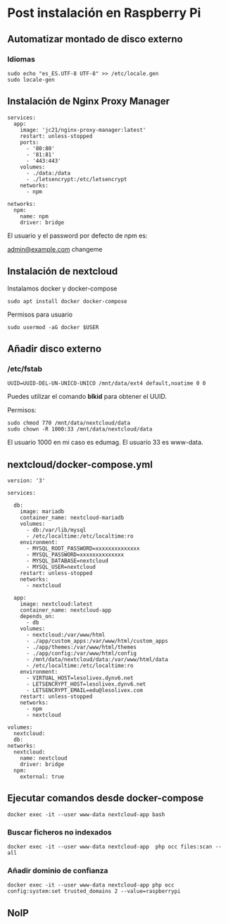 # Post instalación en Raspberry Pi

## Automatizar montado de disco externo

### Idiomas

    sudo echo "es_ES.UTF-8 UTF-8" >> /etc/locale.gen
    sudo locale-gen

## Instalación de Nginx Proxy Manager

```
services:
  app:
    image: 'jc21/nginx-proxy-manager:latest'
    restart: unless-stopped
    ports:
      - '80:80'
      - '81:81'
      - '443:443'
    volumes:
      - ./data:/data
      - ./letsencrypt:/etc/letsencrypt
    networks:
      - npm

networks:
  npm:
    name: npm
    driver: bridge
```


El usuario y el password por defecto de npm es:

admin@example.com changeme


## Instalación de nextcloud

Instalamos docker y docker-compose

    sudo apt install docker docker-compose

Permisos para usuario

    sudo usermod -aG docker $USER

## Añadir disco externo

### /etc/fstab

    UUID=UUID-DEL-UN-UNICO-UNICO /mnt/data/ext4 default,noatime 0 0

Puedes utilizar el comando **blkid** para obtener el UUID.

Permisos:

    sudo chmod 770 /mnt/data/nextcloud/data
    sudo chown -R 1000:33 /mnt/data/nextcloud/data

El usuario 1000 en mi caso es edumag.
El usuario 33 es www-data.

## nextcloud/docker-compose.yml

```
version: '3'

services:

  db:
    image: mariadb
    container_name: nextcloud-mariadb
    volumes:
      - db:/var/lib/mysql
      - /etc/localtime:/etc/localtime:ro
    environment:
      - MYSQL_ROOT_PASSWORD=xxxxxxxxxxxxxx
      - MYSQL_PASSWORD=xxxxxxxxxxxxxx
      - MYSQL_DATABASE=nextcloud
      - MYSQL_USER=nextcloud
    restart: unless-stopped
    networks:
      - nextcloud

  app:
    image: nextcloud:latest
    container_name: nextcloud-app
    depends_on:
      - db
    volumes:
      - nextcloud:/var/www/html
      - ./app/custom_apps:/var/www/html/custom_apps
      - ./app/themes:/var/www/html/themes
      - ./app/config:/var/www/html/config
      - /mnt/data/nextcloud/data:/var/www/html/data
      - /etc/localtime:/etc/localtime:ro
    environment:
      - VIRTUAL_HOST=lesolivex.dynv6.net
      - LETSENCRYPT_HOST=lesolivex.dynv6.net
      - LETSENCRYPT_EMAIL=edu@lesolivex.com
    restart: unless-stopped
    networks:
      - npm
      - nextcloud

volumes:
  nextcloud:
  db:
networks:
  nextcloud:
    name: nextcloud
    driver: bridge
  npm:
    external: true
```

## Ejecutar comandos desde docker-compose

    docker exec -it --user www-data nextcloud-app bash

### Buscar ficheros no indexados

    docker exec -it --user www-data nextcloud-app  php occ files:scan --all

### Añadir dominio de confianza

    docker exec -it --user www-data nextcloud-app php occ config:system:set trusted_domains 2 --value=raspberrypi

## NoIP


